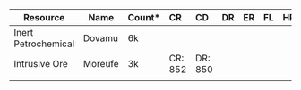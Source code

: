 
| Resource            | Name    | Count* | CR      | CD      | DR  | ER  | FL  | HR  | MA  | OQ  | PE  | SR  | UT  |
| ------------------- | ------- | ------ | :------ | :------ | :-- | :-- | :-- | :-- | :-- | --- | --- | --- | --- |
| Inert Petrochemical | Dovamu  | 6k     |         |         |     |     |     |     |     |     |     |     |     |
| Intrusive Ore       | Moreufe | 3k     | CR: 852 | DR: 850 |     |     |     |     |     |     |     |     |     |
|                     |         |        |         |         |     |     |     |     |     |     |     |     |     |
